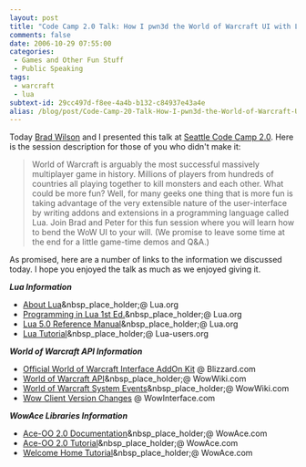 ```yaml
---
layout: post
title: "Code Camp 2.0 Talk: How I pwn3d the World of Warcraft UI with Lua"
comments: false
date: 2006-10-29 07:55:00
categories:
 - Games and Other Fun Stuff
 - Public Speaking
tags:
 - warcraft
 - lua
subtext-id: 29cc497d-f8ee-4a4b-b132-c84937e43a4e
alias: /blog/post/Code-Camp-20-Talk-How-I-pwn3d-the-World-of-Warcraft-UI-with-Lua.aspx
---
```



Today [Brad Wilson](http://www.agileprogrammer.com/dotnetguy) and I presented
this talk at [Seattle Code Camp
2.0](http://seattle.techevents.info/codecamp/2/default.aspx). Here is the
session description for those of you who didn't make it:

> World of Warcraft is arguably the most successful massively multiplayer game
> in history. Millions of players from hundreds of countries all playing
> together to kill monsters and each other. What could be more fun? Well, for
> many geeks one thing that is more fun is taking advantage of the very
> extensible nature of the user-interface by writing addons and extensions in a
> programming language called Lua. Join Brad and Peter for this fun session
> where you will learn how to bend the WoW UI to your will. (We promise to
> leave some time at the end for a little game-time demos and Q&A.)

As promised, here are a number of links to the information we discussed today.
I hope you enjoyed the talk as much as we enjoyed giving it.

**_Lua Information_**

  * [About Lua](http://www.lua.org/about.html)&nbsp_place_holder;@ Lua.org 
  * [Programming in Lua 1st Ed.](http://www.lua.org/pil/)&nbsp_place_holder;@
    Lua.org 
  * [Lua 5.0 Reference
    Manual](http://www.lua.org/manual/5.0/)&nbsp_place_holder;@ Lua.org 
  * [Lua Tutorial](http://lua-users.org/wiki/LuaTutorial)&nbsp_place_holder;@
    Lua-users.org

**_World of Warcraft API Information_**

  * [Official World of Warcraft Interface AddOn
    Kit](http://www.blizzard.com/support/wow/?id=aww01671po) @ Blizzard.com 
  * [World of Warcraft
    API](http://www.wowwiki.com/World_of_Warcraft_API)&nbsp_place_holder;@
    WowWiki.com 
  * [World of Warcraft System
    Events](http://www.wowwiki.com/Events/System)&nbsp_place_holder;@
    WowWiki.com
  * [Wow Client Version Changes](http://wdn.wowinterface.com/) @
    WowInterface.com

**_WowAce Libraries Information_**

  * [Ace-OO 2.0
    Documentation](http://www.lua.org/manual/5.0/)&nbsp_place_holder;@
    WowAce.com 
  * [Ace-OO 2.0
    Tutorial](http://wiki.wowace.com/wiki/AceOO-2.0_Tutorial)&nbsp_place_holder;@
    WowAce.com 
  * [Welcome Home
    Tutorial](http://www.wowace.com/wiki/WelcomeHome_-_Your_first_Ace2_Addon)&nbsp_place_holder;@
    WowAce.com
